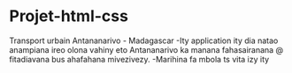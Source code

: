 # Projet-html-css
 Transport urbain Antananarivo - Madagascar
-Ity application ity dia natao anampiana ireo olona vahiny eto Antananarivo ka manana fahasairanana @ fitadiavana bus ahafahana mivezivezy.
-Marihina fa mbola ts vita izy ity

